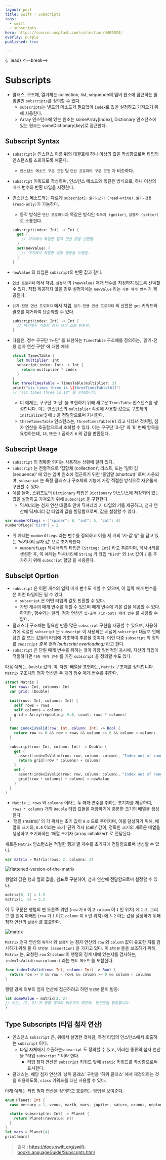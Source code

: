 ```yaml
---
layout: post
title: Swift - Subscripts
tags:
  - swift
  - subscripts
hero: https://source.unsplash.com/collection/4409024/
overlay: purple
published: true

---
```


{: .lead}
<!–-break-–>

# Subscripts 

- 클래스, 구조체, 열거체는 collection, list, sequence의 맴버 원소에 접근하는 줄임말인 `subscripts`를 정의할 수 있다.
  - `subscripts`는 별도의 메소드가 필요없이 `index`로 값을 설정하고 가져오기 위해 사용한다.
  - Array 인스턴스에 있는 원소는 someArray[index], Dictionary 인스턴스에 있는 원소는 someDictionary[key]로 접근한다.



## Subscript Syntax

- `subscript`는 인스턴스 이름 뒤의 대괄호에 하나 이상의 값을 작성함으로써 타입의 인스턴스를 조회하도록 해준다.

  - `안스턴스 메소드 구문 표현` 및 `연산 프로퍼티 구문 표현` 과 비슷하다.

- `subscript` 키워드로 작성하며, 인스턴스 메소드와 똑같은 방식으로, 하나 이상의 매개 변수와 반환 타입을 지정한다.

- 인스턴스 메소드와는 다르게 `subscript`는 `읽기-쓰기 (read-write)`, `읽기-전용 (read-only)`가 가능하다.

  - 동작 방식은 `연산 프로퍼티`과 똑같은 방식인 `획득자 (getter)`, `설정자 (setter)`로 소통한다. 

  ```swift
  subscript(index: Int) -> Int {  
    get {
      // 여기에서 적절한 첨자 연산 값을 반환함.
    }
    set(newValue) {
      // 여기에서 적합한 설정 행동을 수행함.
    }
  }
  ```

- `newValue` 의 타입은 `subscript`의 반환 값과 같다. 

- `연산 프로퍼티` 에서 처럼, `설정자` 의 `(newValue)` 매개 변수를 지정하지 않도록 선택할 수 있다. 직접 제공하지 않을 경우 설정자에는 `newValue` 라는 `기본 매개 변수` 가 제공된다.

- `읽기-전용 연산 프로퍼티` 에서 처럼, `읽기-전용 연산 프로퍼티` 의 선언은 `get` 키워드와 괄호를 제거하여 단순화할 수 있다.

  ```swift
  subscript(index: Int) -> Int {
    // 여기에서 적절한 첨자 연산 값을 반환함.
  }
  ```

- 다음은, 정수 구구단 ‘n-단’ 를 표현하는 `TimesTable` 구조체를 정의하는, ‘읽기-전용 첨자 연산 구현’ 에 대한 예제

  ```swift
  struct TimesTable {
    let multiplier: Int
    subscript(index: Int) -> Int {
      return multiplier * index
    }
  }
  let threeTimesTable = TimesTable(multiplier: 3)
  print("six times three is \(threeTimesTable[6])")
  // "six times three is 18" 을 인쇄합니다.
  ```

  - 이 예제는, 구구단 ‘3-단’ 을 표현하기 위해 새로운 `TimesTable` 인스턴스를 생성합니다. 이는 인스턴스의 `multiplier` 속성에 사용할 값으로 구조체의 `initializer`[3](https://xho95.github.io/swift/language/grammar/subscripts/2020/03/30/Subscripts.html#fn:initializer) 에 `3` 을 전달함으로써 지시한다.
  - `threeTimesTable` 인스턴스는, `threeTimesTable[6]` 라고 나타낸 것처럼, 첨자 연산을 호출함으로써 조회할 수 있다. 이는 구구단 ‘3-단’ 의 ‘6’ 번째 항목을 요청하는데, `18`, 또는 `3` 곱하기 `6` 의 값을 반환된다.
  
  

## Subscript Usage

-  `subscript` 의 정확한 의미는 사용하는 상황에 달려 있다. 
  - `subscript` 는 전형적으로 ‘집합체 (collection)’, 리스트, 또는 ‘일련 값 (sequence)’ 에 있는 멤버 원소에 접근하기 위한 ‘줄임말 (shortcut)’ 로써 사용되며, `subscript` 는 특정 클래스나 구조체의 기능에 가장 적절한 방식으로 자유롭게 구현할 수 있다.
- 예를 들어, 스위프트의 `Dictionary` 타입은 `Dictionary` 인스턴스에 저장되어 있는 값을 설정하고 가져오기 위해 `subscript` 을 구현한다.
  - 딕셔너리는 첨자 연산 대괄호 안에 딕셔너리 키 타입의 키를 제공하고, 첨자 연산에 딕셔너리 값 타입의 값을 할당함으로써, 값을 설정할 수 있다.

```swift
var numberOfLegs = ["spider": 8, "ant": 6, "cat": 4]
numberOfLegs["bird"] = 2
```

- 위 예제는 `numberOfLegs` 라는 변수를 정의하고 이를 세 개의 ‘키-값 쌍’ 을 담고 있는 ‘딕셔너리 글자 값’ 으로 초기화한다.
  -  `numberOfLegs` 딕셔너리의 타입은 `[String: Int]` 라고 추론되며, 딕셔너리를 생성한 후, 이 예제는 딕셔너리에 `String` 키 타입 `"bird"` 와 `Int` 값이 `2` 를 추가하기 위해 `subscript`  할당 을 사용한다.



## Subscipt Oprtion

- `subscript` 은 어떤 개수의 입력 매개 변수도 취할 수 있으며, 이 입력 매개 변수들은 어떤 타입이든 될 수 있다. 
  - `subscript` 은 어떤 타입의 값도 반환할 수 있다.
  - 가변 개수의 매개 변수를 취할 수 있으며 매개 변수에 기본 값을 제공할 수 있다. 하지만, 함수와는 달리, 첨자 연산은 `입-출력 (in-out) 매개 변수` 를 사용할 수 없다.
- 클래스나 구조체는 필요한 만큼 많은 `subscript`  구현을 제공할 수 있으며, 사용하기에 적절한 `subscript` 은 `subscript` 이 사용되는 시점에 `subscript`  대괄호 안에 담긴 값 또는 값들의 타입에 기초하여 추론될 것이다. 이런 다중 `subscript`  의 정의를 *`subscript`  중복 정의 (subscript overloading)* 라고 한다.
- `subscript` 은 단일 매개 변수를 취하는 것이 가장 일반적인 동시에, 자신의 타입에 적절하다면 `다중 매개 변수` 를 가진 `subscript` 을 정의할 수도 있다. 

다음 예제는, `Double` 값의 ‘이-차원’ 배열을 표현하는, `Matrix` 구조체를 정의합니다. `Matrix` 구조체의 첨자 연산은 두 개의 정수 매개 변수를 취한다.

```swift
struct Matrix {
  let rows: Int, columns: Int
  var grid: [Double]
  
  init(rows: Int, columns: Int) {
    self.rows = rows
    self.columns = columns
    grid = Array(repeating: 0.0, count: rows * columns)
  }
  
  func indexIsValid(row: Int, column: Int) -> Bool {
    return row >= 0 && row < rows && column >= 0 && column < columns
  }
  
  subscript(row: Int, column: Int) -> Double {
    get {
      assert(indexIsValid(row: row, column: column), "Index out of range")
      return grid[(row * columns) + column]
    }
    set {
      assert(indexIsValid(row: row, column: column), "Index out of range")
      grid[(row * columns) + column] = newValue
    }
  }
}
```

- `Matrix` 는 `rows` 와 `columns` 이라는 두 매개 변수를 취하는 초기자를 제공하여, `rows * columns` 개의 `Double` 타입 값들을 저장하기에 충분한 크기의 배열을 생성된다. 
- ‘행렬 (matrix)’ 의 각 위치는 초기 값이 `0.0` 으로 주어지며, 이를 달성하기 위해, 배열의 크기와, `0.0` 이라는 초기 ‘단위 격자 (cell)’ 값이, 정확한 크기의 새로운 배열을 생성하고 초기화하는 ‘배열 초기자 (array initializer)’ 로 전달된다.

새로운 `Matrix` 인스턴스는 적절한 행과 열 개수를 초기자에 전달함으로써 생성할 수 있다.

```swift
var matrix = Matrix(rows: 2, columns: 2)
```



![flattened-version-of-the-matrix](https://xho95.github.io/assets/Swift/Swift-Programming-Language/Subscripts-flattened-version-matrix.jpg)

행렬의 값은 행과 열의 값을, 쉼표로 구분하여, 첨자 연산에 전달함으로써 설정할 수 있다.

```swift
matrix[0, 1] = 1.5
matrix[1, 0] = 3.2
```

이 두 구문은 행렬의 맨 오른쪽 위인 (`row` 가 `0` 이고 `column` 이 `1` 인 위치) 에 `1.5`, 그리고 맨 왼쪽 아래인 (`row` 가 `1` 이고 `column` 이 `0` 인 위치) 에 `3.2` 라는 값을 설정하기 위해 첨자 연산의 `설정자` 를 호출한다.

![matrix](https://xho95.github.io/assets/Swift/Swift-Programming-Language/Subscripts-matrix.jpg)

`Matrix` 첨자 연산의 `획득자` 와 `설정자` 는 첨자 연산의 `row` 와 `column` 값이 유효한 지를 검사하기 위해 둘 다 `단언문 (assertion)` 을 가지고 있다. 이 `단언문` 들을 보조하기 위해, `Matrix` 는, 요청한 `row` 와 `column`이 행렬의 경계 내에 있는지를 검사하는, `indexIsValid(row:column:)` 라는 `편의 메소드` 를 포함한다.

```swift
func indexIsValid(row: Int, column: Int) -> Bool {
  return row >= 0 && row < rows && column >= 0 && column < columns
}
```

행렬 경계 외부의 첨자 연산에 접근하려고 하면 `단언문` 문이 발동:

```swift
let someValue = matrix[2, 2]
// 이는, [2, 2] 가 행렬 경계의 외부이기 때문에, 단언문을 발동합니다.
}
```





## Type Subscripts (타입 첨자 연산)

- 인스턴스 `subscript`  은, 위에서 설명한 것처럼, 특정 타입의 인스턴스에서 호출하는 `subscript`  이다.
  - 타입 자체에서 호출하는`subscript` 도 정의할 수 있고, 이러한 종류의 첨자 연산을 *타입 `subscript` * 이라 한다. 
    - 타입 첨자 연산은 `subscript` 키워드 앞에 `static` 키워드를 작성함으로써 표시한다. 
- 클래스는, 해당 첨자 연산의 ‘상위 클래스’ 구현을 ‘하위 클래스’ 에서 재정의하는 것을 허용하도록, `class` 키워드를 대신 사용할 수 있다. 

아래 예제는 타입 첨자 연산을 정의하고 호출하는 방법을 보여준다.

```swift
enum Planet: Int {
  case mercury = 1, venus, earth, mars, jupiter, saturn, uranus, neptune

  static subscript(n: Int) -> Planet {
    return Planet(rawValue: n)!
  }
}
let mars = Planet[4]
print(mars)
```



> 출처 : https://docs.swift.org/swift-book/LanguageGuide/Subscripts.html